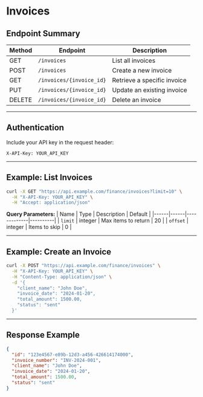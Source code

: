 # Invoices

## Endpoint Summary
| Method | Endpoint | Description |
|---------|-----------|-------------|
| GET | `/invoices` | List all invoices |
| POST | `/invoices` | Create a new invoice |
| GET | `/invoices/{invoice_id}` | Retrieve a specific invoice |
| PUT | `/invoices/{invoice_id}` | Update an existing invoice |
| DELETE | `/invoices/{invoice_id}` | Delete an invoice |

---

## Authentication
Include your API key in the request header:
```http
X-API-Key: YOUR_API_KEY
```

---

## Example: List Invoices
```bash
curl -X GET "https://api.example.com/finance/invoices?limit=10" \
  -H "X-API-Key: YOUR_API_KEY" \
  -H "Accept: application/json"
```

**Query Parameters:**
| Name | Type | Description | Default |
|------|------|-------------|----------|
| `limit` | integer | Max items to return | 20 |
| `offset` | integer | Items to skip | 0 |

---

## Example: Create an Invoice
```bash
curl -X POST "https://api.example.com/finance/invoices" \
  -H "X-API-Key: YOUR_API_KEY" \
  -H "Content-Type: application/json" \
  -d '{
    "client_name": "John Doe",
    "invoice_date": "2024-01-20",
    "total_amount": 1500.00,
    "status": "sent"
  }'
```

---

## Response Example
```json
{
  "id": "123e4567-e89b-12d3-a456-426614174000",
  "invoice_number": "INV-2024-001",
  "client_name": "John Doe",
  "invoice_date": "2024-01-20",
  "total_amount": 1500.00,
  "status": "sent"
}
```
